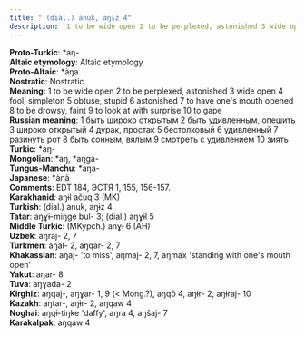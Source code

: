 ```yaml
---
title: " (dial.) anuk, aŋɨz 4"
description:  1 to be wide open 2 to be perplexed, astonished 3 wide open 4 fool, simpleton 5 obtuse, stupid 6 astonished 7 to have one's mouth opened 8 to be drowsy, faint 9 to look at with surprise 10 to gape
---
```


<strong>Proto-Turkic</strong>:  *aŋ-<br>
<strong>Altaic etymology</strong>:  Altaic etymology<br>
<strong> Proto-Altaic</strong>:  *àŋa<br>
<strong>Nostratic</strong>:  Nostratic<br>
<strong>Meaning</strong>:  1 to be wide open 2 to be perplexed, astonished 3 wide open 4 fool, simpleton 5 obtuse, stupid 6 astonished 7 to have one's mouth opened 8 to be drowsy, faint 9 to look at with surprise 10 to gape<br>
<strong>Russian meaning</strong>:  1 быть широко открытым 2 быть удивленным, опешить 3 широко открытый 4 дурак, простак 5 бестолковый 6 удивленный 7 разинуть рот 8 быть сонным, вялым 9 смотреть с удивлением 10 зиять<br>
<strong>Turkic</strong>:  *aŋ-<br>
<strong>Mongolian</strong>:  *aŋ, *aŋga-<br>
<strong>Tungus-Manchu</strong>:  *aŋa-<br>
<strong>Japanese</strong>:  *ànà<br>
<strong>Comments</strong>:  EDT 184, ЭСТЯ 1, 155, 156-157.<br>
<strong>Karakhanid</strong>:  aŋɨl ačuq 3 (MK)<br>
<strong>Turkish</strong>:  (dial.) anuk, aŋɨz 4<br>
<strong>Tatar</strong>:  aŋɣɨ-miŋge bul- 3; (dial.) aŋɣɨl 5<br>
<strong>Middle Turkic</strong>:  (MKypch.) anɣɨ 6 (AH)<br>
<strong>Uzbek</strong>:  aŋraj- 2, 7<br>
<strong>Turkmen</strong>:  aŋal- 2, aŋqar- 2, 7<br>
<strong>Khakassian</strong>:  aŋaj- 'to miss', aŋmaj- 2, 7, aŋmax 'standing with one's mouth open'<br>
<strong>Yakut</strong>:  aŋar- 8<br>
<strong>Tuva</strong>:  aŋɣada- 2<br>
<strong>Kirghiz</strong>:  aŋqaj-, aŋɣar- 1, 9 (< Mong.?), aŋqō 4, aŋɨr- 2, aŋɨraj- 10<br>
<strong>Kazakh</strong>:  aŋtar-, aŋɨr- 2, aŋqaw 4<br>
<strong>Noghai</strong>:  aŋqɨ-tiŋke 'daffy', aŋra 4, aŋšaj- 7<br>
<strong>Karakalpak</strong>:  aŋqaw 4<br>


